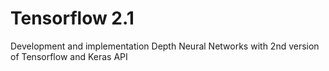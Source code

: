 # Tensorflow 2.1

Development and implementation Depth Neural Networks with 2nd version of Tensorflow and Keras API

